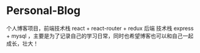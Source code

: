 # Personal-Blog
个人博客项目，前端技术栈 react + react-router + redux 后端 技术栈 express + mysql ，主要是为了记录自己的学习日常，同时也希望博客也可以和自己一起成长，壮大！
